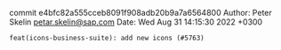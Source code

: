 commit e4bfc82a555cceb8091f908adb20b9a7a6564800
Author: Peter Skelin <petar.skelin@sap.com>
Date:   Wed Aug 31 14:15:30 2022 +0300

    feat(icons-business-suite): add new icons (#5763)

